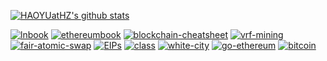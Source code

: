 [![HAOYUatHZ's github stats](https://github-readme-stats.vercel.app/api?username=HAOYUatHZ&count_private=true&show_icons=true&theme=onedark)](https://github.com/HAOYUatHZ)

[![lnbook](https://github-readme-stats.vercel.app/api/pin/?username=lnbook&repo=lnbook&show_owner=true)](https://github.com/lnbook/lnbook)
[![ethereumbook](https://github-readme-stats.vercel.app/api/pin/?username=ethereumbook&repo=ethereumbook&show_owner=true)](https://github.com/ethereumbook/ethereumbook)
[![blockchain-cheatsheet](https://github-readme-stats.vercel.app/api/pin/?username=ChrisLinn&repo=blockchain-cheatsheet&show_owner=true)](https://github.com/ChrisLinn/blockchain-cheatsheet)
[![vrf-mining](https://github-readme-stats.vercel.app/api/pin/?username=DEX-ware&repo=vrf-mining&show_owner=true)](https://github.com/DEX-ware/vrf-mining)
[![fair-atomic-swap](https://github-readme-stats.vercel.app/api/pin/?username=DEX-ware&repo=fair-atomic-swap&show_owner=true)](https://github.com/DEX-ware/fair-atomic-swap)
[![EIPs](https://github-readme-stats.vercel.app/api/pin/?username=ethereum&repo=EIPs&show_owner=true)](https://github.com/ethereum/EIPs)
[![class](https://github-readme-stats.vercel.app/api/pin/?username=ZenGo-X&repo=class&show_owner=true)](https://github.com/KZen-networks/class)
[![white-city](https://github-readme-stats.vercel.app/api/pin/?username=ZenGo-X&repo=white-city&show_owner=true)](https://github.com/KZen-networks/white-city)
[![go-ethereum](https://github-readme-stats.vercel.app/api/pin/?username=ethereum&repo=go-ethereum&show_owner=true)](https://github.com/ethereum/go-ethereum)
[![bitcoin](https://github-readme-stats.vercel.app/api/pin/?username=bitcoin&repo=bitcoin&show_owner=true)](https://github.com/bitcoin/bitcoin)

